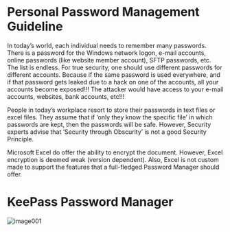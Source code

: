 # Personal Password Management Guideline

<p>In today’s world, each individual needs to remember many passwords.  There is a password for the Windows network logon, e-mail accounts, online passwords (like website member account), SFTP passwords, etc. The list is endless. 
For true security, one should use different passwords for different accounts.  Because if the same password is used everywhere, and if that password gets leaked due to a hack on one of the accounts, all your accounts become exposed!!! The attacker would have access to your e-mail accounts, websites, bank accounts, etc!!!

<p>People in today’s workplace resort to store their passwords in text files or excel files.  They assume that if ‘only they know the specific file’ in which passwords are kept, then the passwords will be safe.  However, Security experts advise that ‘Security through Obscurity’ is not a good Security Principle. 

<p>Microsoft Excel do offer the ability to encrypt the document.  However, Excel encryption is deemed weak (version dependent).  Also, Excel is not custom made to support the features that a full-fledged Password Manager should offer.

<h1>KeePass Password Manager</h1>

![image001](https://user-images.githubusercontent.com/15157883/30384340-a10f74be-98d6-11e7-80a4-16a64905668f.png)

